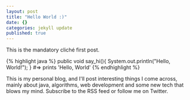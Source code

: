 ```yaml
---
layout: post
title: "Hello World :)"
date: {}
categories: jekyll update
published: true
---
```


This is the mandatory cliché first post.

{% highlight java %}
public void say_hi(){
	System.out.println("Hello, World!");
}
#=> prints 'Hello, World'
{% endhighlight %}

This is my personal blog, and I'll post interesting things I come across, mainly about java, algorithms, web development and some new tech that blows my mind. Subscribe to the RSS feed or follow me on Twitter. 